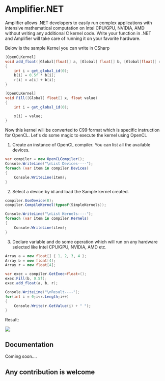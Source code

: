 # Amplifier.NET
Amplifier allows .NET developers to easily run complex applications with intensive mathematical computation on Intel CPU/GPU, NVIDIA, AMD without writing any additional C kernel code. Write your function in .NET and Amplifier will take care of running it on your favorite hardware.

Below is the sample Kernel you can write in CSharp

```csharp
[OpenCLKernel]
void add_float([Global]float[] a, [Global] float[] b, [Global]float[] r)
{
    int i = get_global_id(0);
    b[i] = 0.5f * b[i];
    r[i] = a[i] + b[i];
}

[OpenCLKernel]
void Fill([Global] float[] x, float value)
{
    int i = get_global_id(0);

    x[i] = value;
}
```

Now this kernel will be converted to C99 format which is specific instruction for OpenCL. Let's do some magic to execute the kernel using OpenCL

1. Create an instance of OpenCL compiler. You can list all the available devices.
```csharp
var compiler = new OpenCLCompiler();
Console.WriteLine("\nList Devices----");
foreach (var item in compiler.Devices)
{
    Console.WriteLine(item);
}
```

2. Select a device by id and load the Sample kernel created.
```csharp
compiler.UseDevice(0);
compiler.CompileKernel(typeof(SimpleKernels));

Console.WriteLine("\nList Kernels----");
foreach (var item in compiler.Kernels)
{
    Console.WriteLine(item);
}
```

3. Declare variable and do some operation which will run on any hardware selected like Intel CPU/GPU, NVIDIA, AMD etc.
```csharp
Array a = new float[] { 1, 2, 3, 4 };
Array b = new float[4];
Array r = new float[4];

var exec = compiler.GetExec<float>();
exec.Fill(b, 0.5f);
exec.add_float(a, b, r);

Console.WriteLine("\nResult----");
for(int i = 0;i<r.Length;i++)
{
    Console.Write(r.GetValue(i) + " ");
}
```

Result:

![](https://i.ibb.co/5KgvH3D/amplifier-sample.jpg)


## Documentation
Coming soon....

## Any contribution is welcome
